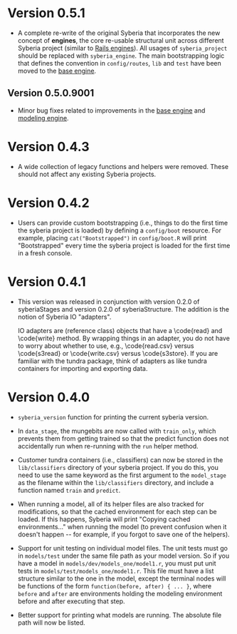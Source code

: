# Version 0.5.1

* A complete re-write of the original Syberia that incorporates
  the new concept of **engines**, the core re-usable structural unit across
  different Syberia project (similar to
  [Rails engines](http://guides.rubyonrails.org/engines.html)). All
  usages of `syberia_project` should be replaced with `syberia_engine`.
  The main bootstrapping logic that defines the convention in `config/routes`,
  `lib` and `test` have been moved to the [base engine](https://github.com/syberia/base.sy).

## Version 0.5.0.9001

* Minor bug fixes related to improvements in the
  [base engine](https://github.com/syberia/base.sy) and
  [modeling engine](https://github.com/syberia/modeling.sy).

# Version 0.4.3

* A wide collection of legacy functions and helpers were removed.
  These should not affect any existing Syberia projects.

# Version 0.4.2

* Users can provide custom bootstrapping (i.e., things to do the first
  time the syberia project is loaded) by defining a `config/boot` resource.
  For example, placing `cat("Bootstrapped")` in `config/boot.R` will
  print "Bootstrapped" every time the syberia project is loaded for the
  first time in a fresh console.

# Version 0.4.1

* This version was released in conjunction with version 0.2.0 of
  syberiaStages and version 0.2.0 of syberiaStructure. The addition
  is the notion of Syberia IO "adapters". 

  IO adapters are (reference class) objects that have a \code{read}
  and \code{write} method. By wrapping things in an adapter, you do not have to
  worry about whether to use, e.g., \code{read.csv} versus \code{s3read}
  or \code{write.csv} versus \code{s3store}. If you are familiar with
  the tundra package, think of adapters as like tundra containers for
  importing and exporting data.

# Version 0.4.0

* `syberia_version` function for printing the current syberia version.

* In `data_stage`, the mungebits are now called with `train_only`, which 
  prevents them from getting trained so that the predict function does
  not accidentally run when re-running with the `run` helper method.

* Customer tundra containers (i.e., classifiers) can now be stored in the
  `lib/classifiers` directory of your syberia project. If you do this,
  you need to use the same keyword as the first argument to the `model_stage`
  as the filename within the `lib/classifiers` directory, and include a
  function named `train` and `predict`.

* When running a model, all of its helper files are also tracked for
  modifications, so that the cached environment for each step can be loaded. 
  If this happens, Syberia will print "Copying cached environments..." when
  running the model (to prevent confusion when it doesn't happen -- for example,
  if you forgot to save one of the helpers).

* Support for unit testing on individual model files. The unit tests must
  go in `models/test` under the same file path as your model version. So
  if you have a model in `models/dev/models_one/model1.r`, you must put
  unit tests in `models/test/models_one/model1.r`. This file must have a
  list structure similar to the one in the model, except the terminal nodes
  will be functions of the form `function(before, after) { ... }`, where
  `before` and `after` are environments holding the modeling environment
  before and after executing that step.

* Better support for printing what models are running. The absolute file
  path will now be listed.

